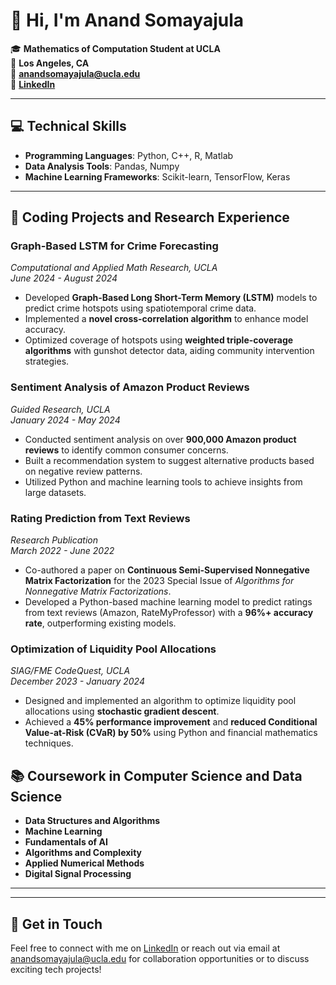 
# 👋 Hi, I'm Anand Somayajula

🎓 **Mathematics of Computation Student at UCLA**  
📍 **Los Angeles, CA**  
📧 **[anandsomayajula@ucla.edu](mailto:anandsomayajula@ucla.edu)**  
🔗 **[LinkedIn](https://www.linkedin.com/in/anand-somayajula)**  

---

## 💻 Technical Skills

- **Programming Languages**: Python, C++, R, Matlab
- **Data Analysis Tools**: Pandas, Numpy
- **Machine Learning Frameworks**: Scikit-learn, TensorFlow, Keras

---

## 🚀 Coding Projects and Research Experience

### **Graph-Based LSTM for Crime Forecasting**
*Computational and Applied Math Research, UCLA*  
*June 2024 - August 2024*  
- Developed **Graph-Based Long Short-Term Memory (LSTM)** models to predict crime hotspots using spatiotemporal crime data.
- Implemented a **novel cross-correlation algorithm** to enhance model accuracy.
- Optimized coverage of hotspots using **weighted triple-coverage algorithms** with gunshot detector data, aiding community intervention strategies.

### **Sentiment Analysis of Amazon Product Reviews**
*Guided Research, UCLA*  
*January 2024 - May 2024*  
- Conducted sentiment analysis on over **900,000 Amazon product reviews** to identify common consumer concerns.
- Built a recommendation system to suggest alternative products based on negative review patterns.
- Utilized Python and machine learning tools to achieve insights from large datasets.

### **Rating Prediction from Text Reviews**
*Research Publication*  
*March 2022 - June 2022*  
- Co-authored a paper on **Continuous Semi-Supervised Nonnegative Matrix Factorization** for the 2023 Special Issue of *Algorithms for Nonnegative Matrix Factorizations*.
- Developed a Python-based machine learning model to predict ratings from text reviews (Amazon, RateMyProfessor) with a **96%+ accuracy rate**, outperforming existing models.

### **Optimization of Liquidity Pool Allocations**
*SIAG/FME CodeQuest, UCLA*  
*December 2023 - January 2024*  
- Designed and implemented an algorithm to optimize liquidity pool allocations using **stochastic gradient descent**.
- Achieved a **45% performance improvement** and **reduced Conditional Value-at-Risk (CVaR) by 50%** using Python and financial mathematics techniques.



## 📚 Coursework in Computer Science and Data Science

- **Data Structures and Algorithms**  
- **Machine Learning**  
- **Fundamentals of AI**  
- **Algorithms and Complexity**  
- **Applied Numerical Methods**  
- **Digital Signal Processing**  


---


---

## 🌟 Get in Touch

Feel free to connect with me on [LinkedIn](https://www.linkedin.com/in/anand-somayajula) or reach out via email at [anandsomayajula@ucla.edu](mailto:anandsomayajula@ucla.edu) for collaboration opportunities or to discuss exciting tech projects!


<!---
anandsomayajula/anandsomayajula is a ✨ special ✨ repository because its `README.md` (this file) appears on your GitHub profile.
You can click the Preview link to take a look at your changes.
--->

